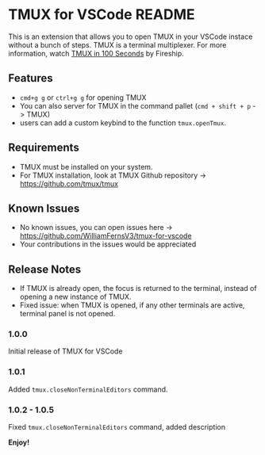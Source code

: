 # TMUX for VSCode README

This is an extension that allows you to open TMUX in your VSCode instace without a bunch of steps.
TMUX is a terminal multiplexer. For more information, watch [TMUX in 100 Seconds](https://www.youtube.com/watch?v=vtB1J_zCv8I) by Fireship.

## Features

- `cmd+g g` or `ctrl+g g` for opening TMUX
- You can also server for TMUX in the command pallet (`cmd + shift + p` -> TMUX)
- users can add a custom keybind to the function `tmux.openTmux`.

## Requirements

- TMUX must be installed on your system.
- For TMUX installation, look at TMUX Github repository -> https://github.com/tmux/tmux

## Known Issues

- No known issues, you can open issues here -> https://github.com/WilliamFernsV3/tmux-for-vscode
- Your contributions in the issues would be appreciated

## Release Notes

- If TMUX is already open, the focus is returned to the terminal, instead of opening a new instance of TMUX.
- Fixed issue: when TMUX is opened, if any other terminals are active, terminal panel is not opened.

### 1.0.0

Initial release of TMUX for VSCode

### 1.0.1

Added `tmux.closeNonTerminalEditors` command.

### 1.0.2 - 1.0.5

Fixed `tmux.closeNonTerminalEditors` command, added description

<!-- Fixed issue #.

### 1.1.0

Added features X, Y, and Z.

---

## Following extension guidelines

Ensure that you've read through the extensions guidelines and follow the best practices for creating your extension.

- [Extension Guidelines](https://code.visualstudio.com/api/references/extension-guidelines)

## Working with Markdown

You can author your README using Visual Studio Code. Here are some useful editor keyboard shortcuts:

- Split the editor (`Cmd+\` on macOS or `Ctrl+\` on Windows and Linux).
- Toggle preview (`Shift+Cmd+V` on macOS or `Shift+Ctrl+V` on Windows and Linux).
- Press `Ctrl+Space` (Windows, Linux, macOS) to see a list of Markdown snippets.

## For more information

- [Visual Studio Code's Markdown Support](http://code.visualstudio.com/docs/languages/markdown)
- [Markdown Syntax Reference](https://help.github.com/articles/markdown-basics/)
  -->

**Enjoy!**
